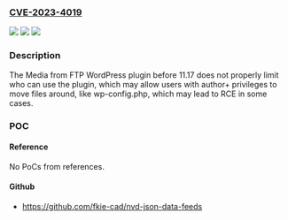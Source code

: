 ### [CVE-2023-4019](https://cve.mitre.org/cgi-bin/cvename.cgi?name=CVE-2023-4019)
![](https://img.shields.io/static/v1?label=Product&message=Media%20from%20FTP&color=blue)
![](https://img.shields.io/static/v1?label=Version&message=0%3C%2011.17%20&color=brighgreen)
![](https://img.shields.io/static/v1?label=Vulnerability&message=CWE-863%20Incorrect%20Authorization&color=brighgreen)

### Description

The Media from FTP WordPress plugin before 11.17 does not properly limit who can use the plugin, which may allow users with author+ privileges to move files around, like wp-config.php, which may lead to RCE in some cases.

### POC

#### Reference
No PoCs from references.

#### Github
- https://github.com/fkie-cad/nvd-json-data-feeds

